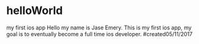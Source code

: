 # helloWorld
my first ios app
Hello my name is Jase Emery. This is my first ios app, my goal is to eventually become a full time ios developer. 
#created05/11/2017
